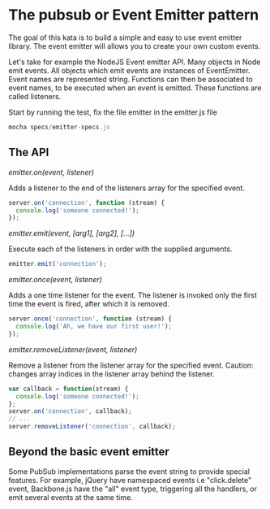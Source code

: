The pubsub or Event Emitter pattern
===================================

The goal of this kata is to build a simple and easy to use event
emitter library. The event emitter will allows you to create your own
custom events.

Let's take for example the NodeJS Event emitter API. Many objects in
Node emit events. All objects which emit events are instances of
EventEmitter. Event names are represented string. Functions can then
be associated to event names, to be executed when an event is emitted.
These functions are called listeners.

Start by running the test, fix the file emitter in the emitter.js file
```javascript
mocha specs/emitter-specs.js
```

The API
-------

*emitter.on(event, listener)*

Adds a listener to the end of the listeners array for the specified event.
```javascript
server.on('connection', function (stream) {
  console.log('someone connected!');
});
```

*emitter.emit(event, [arg1], [arg2], [...])*

Execute each of the listeners in order with the supplied arguments.
```javascript
emitter.emit('connection');
```

*emitter.once(event, listener)*

Adds a one time listener for the event. The listener is invoked only
the first time the event is fired, after which it is removed.
```javascript
server.once('connection', function (stream) {
  console.log('Ah, we have our first user!');
});
```

*emitter.removeListener(event, listener)*

Remove a listener from the listener array for the specified event.
Caution: changes array indices in the listener array behind the
listener.
```javascript
var callback = function(stream) {
  console.log('someone connected!');
};
server.on('connection', callback);
// ...
server.removeListener('connection', callback);
```

Beyond the basic event emitter
------------------------------

Some PubSub implementations parse the event string to provide special
features. For example, jQuery have namespaced events i.e
"click.delete" event, Backbone.js have the "all"
event type, triggering all the handlers, or emit several events at the
same time.
